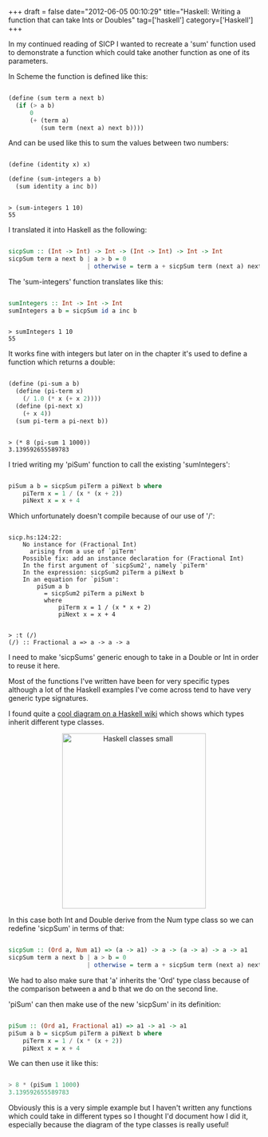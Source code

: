 +++
draft = false
date="2012-06-05 00:10:29"
title="Haskell: Writing a function that can take Ints or Doubles"
tag=['haskell']
category=['Haskell']
+++

In my continued reading of SICP I wanted to recreate a 'sum' function used to demonstrate a function which could take another function as one of its parameters.

In Scheme the function is defined like this:


~~~scheme

(define (sum term a next b)
  (if (> a b)
      0
      (+ (term a)
         (sum term (next a) next b))))
~~~

And can be used like this to sum the values between two numbers:


~~~scheme

(define (identity x) x)

(define (sum-integers a b)
  (sum identity a inc b))
~~~


~~~text

> (sum-integers 1 10)
55
~~~

I translated it into Haskell as the following:


~~~haskell

sicpSum :: (Int -> Int) -> Int -> (Int -> Int) -> Int -> Int
sicpSum term a next b | a > b = 0
                      | otherwise = term a + sicpSum term (next a) next b                      
~~~

The 'sum-integers' function translates like this:


~~~haskell

sumIntegers :: Int -> Int -> Int
sumIntegers a b = sicpSum id a inc b
~~~


~~~text

> sumIntegers 1 10
55
~~~

It works fine with integers but later on in the chapter it's used to define a function which returns a double:


~~~scheme

(define (pi-sum a b)
  (define (pi-term x)
    (/ 1.0 (* x (+ x 2))))
  (define (pi-next x)
    (+ x 4))
  (sum pi-term a pi-next b))
~~~


~~~text

> (* 8 (pi-sum 1 1000))
3.139592655589783
~~~


I tried writing my 'piSum' function to call the existing 'sumIntegers':


~~~haskell

piSum a b = sicpSum piTerm a piNext b where
	piTerm x = 1 / (x * (x + 2)) 
	piNext x = x + 4
~~~

Which unfortunately doesn't compile because of our use of '/':


~~~text

sicp.hs:124:22:
    No instance for (Fractional Int)
      arising from a use of `piTerm'
    Possible fix: add an instance declaration for (Fractional Int)
    In the first argument of `sicpSum2', namely `piTerm'
    In the expression: sicpSum2 piTerm a piNext b
    In an equation for `piSum':
        piSum a b
          = sicpSum2 piTerm a piNext b
          where
              piTerm x = 1 / (x * x + 2)
              piNext x = x + 4
~~~


~~~text

> :t (/)
(/) :: Fractional a => a -> a -> a
~~~

I need to make 'sicpSums' generic enough to take in a Double or Int in order to reuse it here.

Most of the functions I've written have been for very specific types although a lot of the Haskell examples I've come across tend to have very generic type signatures. 

I found quite a <a href="http://en.wikibooks.org/wiki/Haskell/Classes_and_types#Standard_classes">cool diagram on a Haskell wiki</a> which shows which types inherit different type classes.

<div align="center">
<a href="http://upload.wikimedia.org/wikipedia/commons/thumb/6/69/Classes.svg/480px-Classes.svg.png"><img src="{{<siteurl>}}/uploads/2012/06/haskell-classes-small1.png" alt="Haskell classes small" title="haskell-classes-small.png" border="0" width="288" height="351" /></a>
</div>

In this case both Int and Double derive from the Num type class so we can redefine 'sicpSum' in terms of that:


~~~haskell

sicpSum :: (Ord a, Num a1) => (a -> a1) -> a -> (a -> a) -> a -> a1
sicpSum term a next b | a > b = 0
                      | otherwise = term a + sicpSum term (next a) next b
~~~

We had to also make sure that 'a' inherits the 'Ord' type class because of the comparison between a and b that we do on the second line.

'piSum' can then make use of the new 'sicpSum' in its definition:


~~~haskell

piSum :: (Ord a1, Fractional a1) => a1 -> a1 -> a1
piSum a b = sicpSum piTerm a piNext b where
	piTerm x = 1 / (x * (x + 2)) 
	piNext x = x + 4
~~~

We can then use it like this:


~~~haskell

> 8 * (piSum 1 1000)
3.139592655589783
~~~

Obviously this is a very simple example but I haven't written any functions which could take in different types so I thought I'd document how I did it, especially because the diagram of the type classes is really useful!
